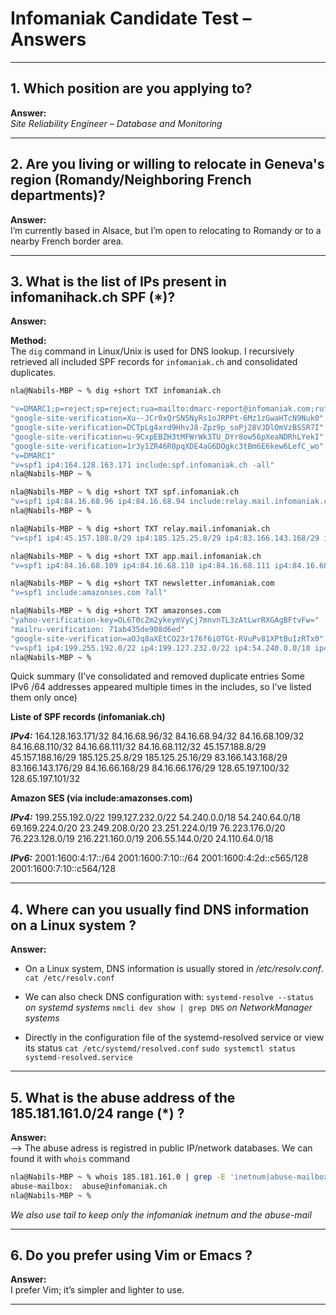 # Infomaniak Candidate Test – Answers

___

## 1. Which position are you applying to?
**Answer:**  
*Site Reliability Engineer – Database and Monitoring*

___

## 2. Are you living or willing to relocate in Geneva's region (Romandy/Neighboring French departments)?
**Answer:**  
I’m currently based in Alsace, but I’m open to relocating to Romandy or to a nearby French border area.

___

## 3. What is the list of IPs present in infomanihack.ch SPF (*)?
**Answer:**  

**Method:**  
The `dig` command in Linux/Unix is used for DNS lookup. I recursively retrieved all included SPF records for `infomaniak.ch` and consolidated duplicates.

```bash
nla@Nabils-MBP ~ % dig +short TXT infomaniak.ch

"v=DMARC1;p=reject;sp=reject;rua=mailto:dmarc-report@infomaniak.com;ruf=mailto:dmarc-report@infomaniak.com"
"google-site-verification=Xu--JCr0xQrSN5NyRs1oJRPPt-6Mz1zGwaHTcN9Nuk0"
"google-site-verification=DCTpLg4xrd9HhvJ8-Zpz9p_soPj28VJDlOmVzBSSR7I"
"google-site-verification=u-9CxpEBZH3tMFWrWk3TU_DYr8ow56pXeaNDRhLYekI"
"google-site-verification=1r3y1ZR46R0pqXDE4aG6DOgkc3tBm6E6kew6LefC_wo"
"v=DMARC1"
"v=spf1 ip4:164.128.163.171 include:spf.infomaniak.ch -all"
nla@Nabils-MBP ~ %
```
```bash
nla@Nabils-MBP ~ % dig +short TXT spf.infomaniak.ch
"v=spf1 ip4:84.16.68.96 ip4:84.16.68.94 include:relay.mail.infomaniak.ch include:app.mail.infomaniak.ch include:newsletter.infomaniak.com -all"
nla@Nabils-MBP ~ %
```
```bash
nla@Nabils-MBP ~ % dig +short TXT relay.mail.infomaniak.ch
"v=spf1 ip4:45.157.188.8/29 ip4:185.125.25.8/29 ip4:83.166.143.168/29 ip4:84.16.66.168/29 ip4:128.65.197.100 ip4:128.65.197.101 ip6:2001:1600:4:17::/64 ip6:2001:1600:7:10::/64 ip6:2001:1600:4:2d::c565 ip6:2001:1600:7:10::c564 -all"
```
```bash
nla@Nabils-MBP ~ % dig +short TXT app.mail.infomaniak.ch
"v=spf1 ip4:84.16.68.109 ip4:84.16.68.110 ip4:84.16.68.111 ip4:84.16.68.112 ip4:185.125.25.16/29 ip4:45.157.188.16/29 ip4:84.16.66.176/29 ip4:83.166.143.176/29 ip6:2001:1600:4:17::/64 ip6:2001:1600:7:10::/64 -all"
```
```bash
nla@Nabils-MBP ~ % dig +short TXT newsletter.infomaniak.com
"v=spf1 include:amazonses.com ?all"
```

```bash
nla@Nabils-MBP ~ % dig +short TXT amazonses.com
"yahoo-verification-key=OL6T0cZm2ykeymVyCj7mnvnTL3zAtLwrRXGAgBFtvFw="
"mailru-verification: 71ab435de908d6ed"
"google-site-verification=aOJq8aXEtCO23r176f6iOTGt-RVuPv81XPtBuIzRTx0"
"v=spf1 ip4:199.255.192.0/22 ip4:199.127.232.0/22 ip4:54.240.0.0/18 ip4:69.169.224.0/20 ip4:23.249.208.0/20 ip4:23.251.224.0/19 ip4:76.223.176.0/20 ip4:54.240.64.0/18 ip4:76.223.128.0/19 ip4:216.221.160.0/19 ip4:206.55.144.0/20 ip4:24.110.64.0/18 -all"
nla@Nabils-MBP ~ %
```

Quick summary (I’ve consolidated and removed duplicate entries Some IPv6 /64 addresses appeared multiple times in the includes, so I’ve listed them only once)

**Liste of SPF records (infomaniak.ch)**

***IPv4:***
164.128.163.171/32
84.16.68.96/32
84.16.68.94/32
84.16.68.109/32
84.16.68.110/32
84.16.68.111/32
84.16.68.112/32
45.157.188.8/29
45.157.188.16/29
185.125.25.8/29
185.125.25.16/29
83.166.143.168/29
83.166.143.176/29
84.16.66.168/29
84.16.66.176/29
128.65.197.100/32
128.65.197.101/32

**Amazon SES (via include:amazonses.com)**

***IPv4:***
199.255.192.0/22
199.127.232.0/22
54.240.0.0/18
54.240.64.0/18
69.169.224.0/20
23.249.208.0/20
23.251.224.0/19
76.223.176.0/20
76.223.128.0/19
216.221.160.0/19
206.55.144.0/20
24.110.64.0/18

***IPv6:***
2001:1600:4:17::/64
2001:1600:7:10::/64
2001:1600:4:2d::c565/128
2001:1600:7:10::c564/128

___

## 4. Where can you usually find DNS information on a Linux system ?
**Answer:**  

- On a Linux system, DNS information is usually stored in */etc/resolv.conf*.
  `cat /etc/resolv.conf`

- We can also check DNS configuration with:
  `systemd-resolve --status`     *on systemd systems*
  `nmcli dev show | grep DNS`    *on NetworkManager systems*


- Directly in the configuration file of the systemd-resolved service or view its status
  `cat /etc/systemd/resolved.conf`
  `sudo systemctl status systemd-resolved.service`

___

## 5. What is the abuse address of the 185.181.161.0/24 range (*) ?
**Answer:**  
	--> The abuse adress is registred in public IP/network databases. We can found it with `whois` command

```bash
nla@Nabils-MBP ~ % whois 185.181.161.0 | grep -E 'inetnum|abuse-mailbox' |tail -2    
abuse-mailbox:  abuse@infomaniak.ch
nla@Nabils-MBP ~ %
```
*We also use tail to keep only the infomaniak inetnum and the abuse-mail*
___

## 6. Do you prefer using Vim or Emacs ?
**Answer:**  
I prefer Vim; it’s simpler and lighter to use.

___
